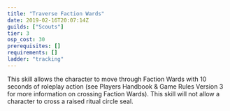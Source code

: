 ```yaml
---
title: "Traverse Faction Wards"
date: 2019-02-16T20:07:14Z
guilds: ["Scouts"]
tier: 3
osp_cost: 30
prerequisites: []
requirements: []
ladder: "tracking"
---
```

This skill allows the character to move through Faction Wards with 10 seconds of roleplay action (see Players Handbook & Game Rules Version 3 for more information on crossing Faction Wards). This skill will not allow a character to cross a raised ritual circle seal.